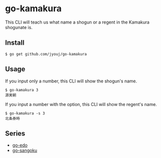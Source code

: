 # go-kamakura
This CLI will teach us what name a shogun or a regent in the Kamakura shogunate is.

## Install
```
$ go get github.com/jyouj/go-kamakura
```

## Usage
If you input only a number, this CLI will show the shogun's name.
```
$ go-kamakura 3
源実朝
```

If you input a number with the option, this CLI will show the regent's name.
```
$ go-kamakura -s 3
北条泰時
```

## Series
- [go-edo](https://github.com/jyouj/go-edo)
- [go-sangoku](https://github.com/jyouj/go-sangoku)
